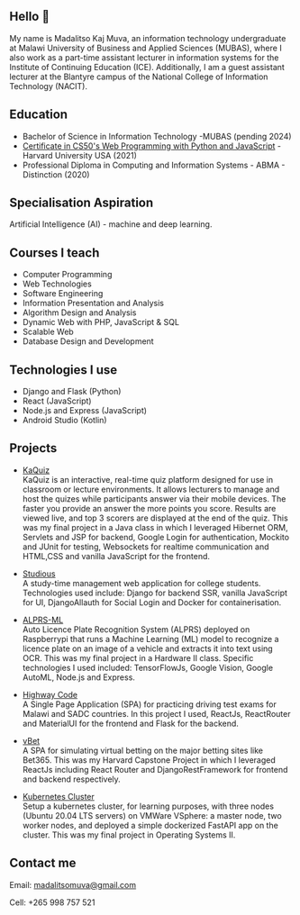 ## Hello 👋

<!--
**v2-kaj/v2-kaj** is a ✨ _special_ ✨ repository because its `README.md` (this file) appears on your GitHub profile.

Here are some ideas to get you started:

- 🔭 I’m currently working on ...
- 🌱 I’m currently learning ...
- 👯 I’m looking to collaborate on ...
- 🤔 I’m looking for help with ...
- 💬 Ask me about ...
- 📫 How to reach me: ...
- 😄 Pronouns: ...
- ⚡ Fun fact: ...
-->
My name is Madalitso Kaj Muva, an information technology undergraduate at Malawi University of Business and Applied Sciences (MUBAS), where I also work as a part-time assistant lecturer in information systems for the Institute of Continuing Education (ICE). Additionally, I am a guest assistant lecturer at the Blantyre campus of the National College of Information Technology (NACIT).

## Education
- Bachelor of Science in Information Technology -MUBAS (pending 2024)
- [Certificate in CS50's Web Programming with Python and JavaScript](https://courses.edx.org/certificates/2a15f5bba65c42e9b6ca202dc19aac07) - Harvard University USA (2021)
- Professional Diploma in Computing and Information Systems - ABMA - Distinction (2020)


## Specialisation Aspiration
Artificial Intelligence (AI) - machine and deep learning. 

## Courses I teach
- Computer Programming
- Web Technologies
- Software Engineering
- Information Presentation and Analysis
- Algorithm Design and Analysis
- Dynamic Web with PHP, JavaScript & SQL
- Scalable Web
- Database Design and Development

## Technologies I use
- Django and Flask (Python)
- React (JavaScript)
- Node.js and Express (JavaScript)
- Android Studio (Kotlin)

## Projects
- [KaQuiz](#) <br>
KaQuiz is an interactive, real-time quiz platform designed for use in classroom or lecture environments. It allows lecturers to manage and host the quizes while participants answer via their mobile devices. The faster you provide an answer the more points you score. Results are viewed live, and top 3 scorers are displayed at the end of the quiz. This was my final project in a Java class in which I leveraged Hibernet ORM, Servlets and JSP for backend, Google Login for authentication, Mockito and JUnit for testing, Websockets for realtime communication and HTML,CSS and vanilla JavaScript for the frontend.

- [Studious](https://studious.pythonanywhere.com/) <br>
A study-time management web application for college students. Technologies used include: Django for backend SSR, vanilla JavaScript for UI, DjangoAllauth for Social Login and Docker for containerisation. <br>
- [ALPRS-ML](http://localhost/app/html/)<br>
Auto Licence Plate Recognition System (ALPRS) deployed on Raspberrypi that runs a Machine Learning (ML) model to recognize a licence plate on an image of a vehicle and extracts it into text using OCR. This was my final project in a Hardware II class. Specific technologies I used included: TensorFlowJs, Google Vision, Google AutoML, Node.js and Express. <br> 
- [Highway Code](https://highwaycode-fbd3e.web.app/)<br>
A Single Page Application (SPA) for practicing driving test exams for Malawi and SADC countries. In this project I used, ReactJs, ReactRouter and MaterialUI for the frontend and Flask for the backend.
- [vBet](https://youtu.be/LQJeUnLR6Hc) <br>
A SPA for simulating virtual betting on the major betting sites like Bet365. This was my Harvard Capstone Project in which I leveraged ReactJs including React Router and DjangoRestFramework for frontend and backend respectively.
- [Kubernetes Cluster]() <br>
Setup a kubernetes cluster, for learning purposes, with three nodes (Ubuntu 20.04 LTS servers) on VMWare VSphere: a master node, two worker nodes, and deployed a simple dockerized FastAPI app on the cluster. This was my final project in Operating Systems II. 

## Contact me
Email: madalitsomuva@gmail.com<br>

Cell: +265 998 757 521
